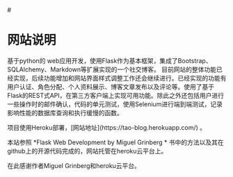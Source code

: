 #**<h1>网站说明</h1>**
基于python的 web应用开发，使用Flask作为基本框架，集成了Bootstrap、SQLAlchemy、Markdown等扩展实现的一个社交博客。
目前网站的整体功能已经实现，后续功能增加和网站界面样式调整工作还会继续进行。已经实现的功能有用户认证、角色分配、个人资料展示、博客文章发布以及评论等。使用了基于Flask的REST式API，在第三方客户端上实现可用功能。除此之外还包括用户进行一些操作时的邮件确认，代码的单元测试，使用Selenium进行端到端测试，记录影响性能的数据库查询和执行缓慢的函数。
<p>项目使用Heroku部署，[网站地址](https://tao-blog.herokuapp.com/) 。
<p>本站参照 *Flask Web Development by Miguel Grinberg * 书中的方法以及其在github上的开源代码完成的，网站托管在heroku云平台上。
<p>在此感谢作者Miguel Grinberg和heroku云平台。
